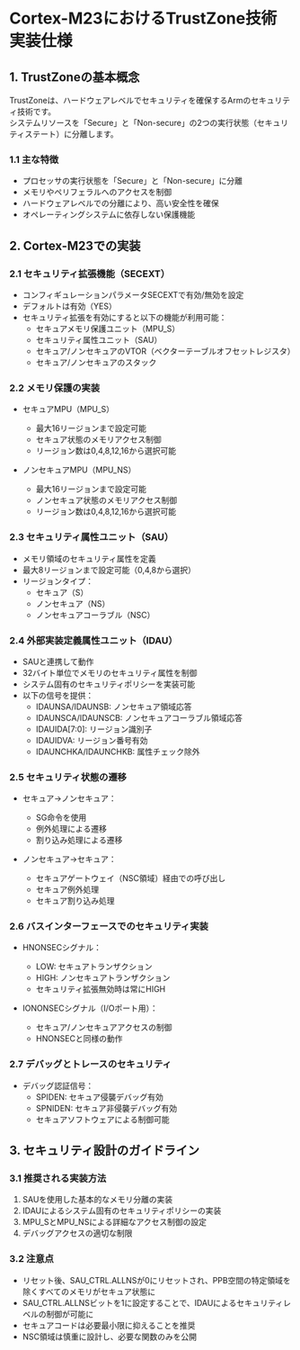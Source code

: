 # Cortex-M23におけるTrustZone技術実装仕様

## 1. TrustZoneの基本概念

TrustZoneは、ハードウェアレベルでセキュリティを確保するArmのセキュリティ技術です。<br>
システムリソースを「Secure」と「Non-secure」の2つの実行状態（セキュリティステート）に分離します。

### 1.1 主な特徴
- プロセッサの実行状態を「Secure」と「Non-secure」に分離
- メモリやペリフェラルへのアクセスを制御
- ハードウェアレベルでの分離により、高い安全性を確保
- オペレーティングシステムに依存しない保護機能

## 2. Cortex-M23での実装

### 2.1 セキュリティ拡張機能（SECEXT）
- コンフィギュレーションパラメータSECEXTで有効/無効を設定
- デフォルトは有効（YES）
- セキュリティ拡張を有効にすると以下の機能が利用可能：
  - セキュアメモリ保護ユニット（MPU_S）
  - セキュリティ属性ユニット（SAU）
  - セキュア/ノンセキュアのVTOR（ベクターテーブルオフセットレジスタ）
  - セキュア/ノンセキュアのスタック

### 2.2 メモリ保護の実装
- セキュアMPU（MPU_S）
  - 最大16リージョンまで設定可能
  - セキュア状態のメモリアクセス制御
  - リージョン数は0,4,8,12,16から選択可能

- ノンセキュアMPU（MPU_NS）
  - 最大16リージョンまで設定可能
  - ノンセキュア状態のメモリアクセス制御
  - リージョン数は0,4,8,12,16から選択可能

### 2.3 セキュリティ属性ユニット（SAU）
- メモリ領域のセキュリティ属性を定義
- 最大8リージョンまで設定可能（0,4,8から選択）
- リージョンタイプ：
  - セキュア（S）
  - ノンセキュア（NS）
  - ノンセキュアコーラブル（NSC）

### 2.4 外部実装定義属性ユニット（IDAU）
- SAUと連携して動作
- 32バイト単位でメモリのセキュリティ属性を制御
- システム固有のセキュリティポリシーを実装可能
- 以下の信号を提供：
  - IDAUNSA/IDAUNSB: ノンセキュア領域応答
  - IDAUNSCA/IDAUNSCB: ノンセキュアコーラブル領域応答
  - IDAUIDA[7:0]: リージョン識別子
  - IDAUIDVA: リージョン番号有効
  - IDAUNCHKA/IDAUNCHKB: 属性チェック除外

### 2.5 セキュリティ状態の遷移
- セキュア→ノンセキュア：
  - SG命令を使用
  - 例外処理による遷移
  - 割り込み処理による遷移

- ノンセキュア→セキュア：
  - セキュアゲートウェイ（NSC領域）経由での呼び出し
  - セキュア例外処理
  - セキュア割り込み処理

### 2.6 バスインターフェースでのセキュリティ実装
- HNONSECシグナル：
  - LOW: セキュアトランザクション
  - HIGH: ノンセキュアトランザクション
  - セキュリティ拡張無効時は常にHIGH

- IONONSECシグナル（I/Oポート用）：
  - セキュア/ノンセキュアアクセスの制御
  - HNONSECと同様の動作

### 2.7 デバッグとトレースのセキュリティ
- デバッグ認証信号：
  - SPIDEN: セキュア侵襲デバッグ有効
  - SPNIDEN: セキュア非侵襲デバッグ有効
  - セキュアソフトウェアによる制御可能

## 3. セキュリティ設計のガイドライン

### 3.1 推奨される実装方法
1. SAUを使用した基本的なメモリ分離の実装
2. IDAUによるシステム固有のセキュリティポリシーの実装
3. MPU_SとMPU_NSによる詳細なアクセス制御の設定
4. デバッグアクセスの適切な制限

### 3.2 注意点
- リセット後、SAU_CTRL.ALLNSが0にリセットされ、PPB空間の特定領域を除くすべてのメモリがセキュア状態に
- SAU_CTRL.ALLNSビットを1に設定することで、IDAUによるセキュリティレベルの制御が可能に
- セキュアコードは必要最小限に抑えることを推奨
- NSC領域は慎重に設計し、必要な関数のみを公開
